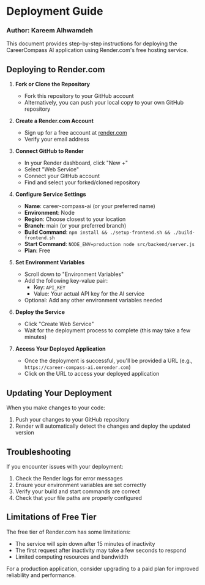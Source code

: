 # Deployment Guide
### Author: Kareem Alhwamdeh

This document provides step-by-step instructions for deploying the CareerCompass AI application using Render.com's free hosting service.

## Deploying to Render.com

1. **Fork or Clone the Repository**
   - Fork this repository to your GitHub account
   - Alternatively, you can push your local copy to your own GitHub repository

2. **Create a Render.com Account**
   - Sign up for a free account at [render.com](https://render.com)
   - Verify your email address

3. **Connect GitHub to Render**
   - In your Render dashboard, click "New +"
   - Select "Web Service" 
   - Connect your GitHub account
   - Find and select your forked/cloned repository

4. **Configure Service Settings**
   - **Name**: career-compass-ai (or your preferred name)
   - **Environment**: Node
   - **Region**: Choose closest to your location
   - **Branch**: main (or your preferred branch)
   - **Build Command**: `npm install && ./setup-frontend.sh && ./build-frontend.sh`
   - **Start Command**: `NODE_ENV=production node src/backend/server.js`
   - **Plan**: Free

5. **Set Environment Variables**
   - Scroll down to "Environment Variables"
   - Add the following key-value pair:
     - Key: `API_KEY`
     - Value: Your actual API key for the AI service
   - Optional: Add any other environment variables needed

6. **Deploy the Service**
   - Click "Create Web Service"
   - Wait for the deployment process to complete (this may take a few minutes)

7. **Access Your Deployed Application**
   - Once the deployment is successful, you'll be provided a URL (e.g., `https://career-compass-ai.onrender.com`)
   - Click on the URL to access your deployed application

## Updating Your Deployment

When you make changes to your code:

1. Push your changes to your GitHub repository
2. Render will automatically detect the changes and deploy the updated version

## Troubleshooting

If you encounter issues with your deployment:

1. Check the Render logs for error messages
2. Ensure your environment variables are set correctly
3. Verify your build and start commands are correct
4. Check that your file paths are properly configured

## Limitations of Free Tier

The free tier of Render.com has some limitations:

- The service will spin down after 15 minutes of inactivity
- The first request after inactivity may take a few seconds to respond
- Limited computing resources and bandwidth

For a production application, consider upgrading to a paid plan for improved reliability and performance.